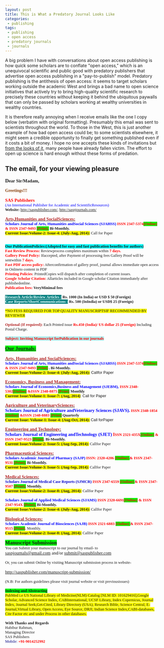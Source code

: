 ```yaml
---
layout: post
title: This is What a Predatory Journal Looks Like
categories:
 - publishing
tags:
 - publishing
 - open access
 - predatory journals
 - journals
---
```


A big problem I have with conversations about open access publishing is how quick some scholars are to conflate "open access," which is an unequivocal scientific and public good with predatory publishers that advertise open access publishing in a "pay-to-publish" model. Predatory publishing is the antithesis of open access: it seems to target scholars working outside the academic West and brings a bad name to open science initiatives that actively try to bring high-quality scientific research to precisely these countries without keeping it behind the ubiquitous paywalls that can only be passed by scholars working at wealthy universities in wealthy countries.

It is therefore really annoying when I receive emails like the one I copy below (verbatim with original formatting). Presumably this email was sent to scientists throughout the world. To those in the West, this is just another example of how bad open access could be; to some scientists elsewhere, it might seem a credible opportunity to finally get something published even if it costs a bit of money. I hope no one accepts these kinds of invitations but [from the looks of it](http://saspjournals.com/), many people have already fallen victim. The effort to open up science is hard enough without these forms of predation.

## The email, for your viewing pleasure ##

<div dir="ltr"><p style="background-image:initial;background-repeat:initial"><b><span style="font-size:12.5pt;font-family:&#39;Comic Sans MS&#39;">D</span></b><b><span style="font-size:11pt;font-family:&#39;Comic Sans MS&#39;">ear Sir/Madam,</span></b><span style="font-size:9.5pt;font-family:Arial,sans-serif"></span></p><p style="background-image:initial;background-repeat:initial"><b><span style="font-family:&#39;Comic Sans MS&#39;;color:rgb(139,69,19)">Greetings!!!</span></b><span style="font-size:9.5pt;font-family:&#39;Comic Sans MS&#39;"><br><br></span><b><span style="font-size:11pt;font-family:&#39;Comic Sans MS&#39;;color:red">SAS Publishers</span></b><span style="font-size:9.5pt;font-family:&#39;Comic Sans MS&#39;"><br></span><span style="font-size:9.5pt;font-family:&#39;Comic Sans MS&#39;;color:blue">(An International Publisher for Academic and ScientificResources)</span><span style="font-size:9.5pt;font-family:&#39;Comic Sans MS&#39;"><br><b>Website:</b> </span><a href="http://saspublisher.com/" target="_blank"><span style="font-size:9.5pt;font-family:&#39;Comic Sans MS&#39;">http://saspublisher.com/</span></a><span style="font-size:9.5pt;font-family:&#39;Comic Sans MS&#39;">, </span><a href="http://saspjournals.com/" target="_blank"><span style="font-size:9.5pt;font-family:&#39;Comic Sans MS&#39;">http://saspjournals.com/</span></a><span style="font-size:9.5pt;font-family:Arial,sans-serif"><br><br></span><strong><u><span style="font-size:11pt;font-family:&#39;Comic Sans MS&#39;;color:rgb(178,34,34)">Arts,Humanities and SocialSciences:</span></u></strong><b><span style="font-size:9.5pt;font-family:&#39;Comic Sans MS&#39;"><br></span></b><strong><span style="font-size:9.5pt;font-family:&#39;Comic Sans MS&#39;;color:blue">Scholars Journal of Arts, Humanities andSocial Sciences (SJAHSS)</span></strong><strong><span style="font-size:9.5pt;font-family:&#39;Comic Sans MS&#39;"> </span></strong><strong><span style="font-size:9.5pt;font-family:&#39;Comic Sans MS&#39;;color:red">ISSN 2347-5374<span style="background:lime">(Online)</span> &amp; ISSN 2347-9493 <span style="background:lime">(Print).</span></span></strong><strong><span style="font-size:9.5pt;font-family:&#39;Comic Sans MS&#39;"> Bi-Monthly.</span></strong><b><span style="font-size:9.5pt;font-family:&#39;Comic Sans MS&#39;"><br><strong><span style="background:yellow">Current Issue:Volume-2: Issue-4: (July-Aug, 2014):</span></strong></span></b><span style="font-size:9.5pt;font-family:&#39;Comic Sans MS&#39;"> Call for Paper</span><span style="font-size:9.5pt;font-family:Arial,sans-serif"><br><br><br></span><strong><span style="font-size:9.5pt;font-family:&#39;Comic Sans MS&#39;;background:aqua">Our PublicationPolicies:(Adopted for easy and fast publication benefits for authors)</span></strong><span style="font-size:9.5pt;font-family:Arial,sans-serif"><br></span><b><span style="font-size:9.5pt;font-family:&#39;Comic Sans MS&#39;;color:red">Fast Review Process:</span></b><span style="font-size:9.5pt;font-family:&#39;Comic Sans MS&#39;"> Reviewprocess completes maximum within </span><strong><span style="font-size:9.5pt;font-family:&#39;Comic Sans MS&#39;;color:red">7 days.</span></strong><span style="font-size:9.5pt;font-family:&#39;Comic Sans MS&#39;"><br></span><b><span style="font-size:9.5pt;font-family:&#39;Comic Sans MS&#39;;color:red">Gallery Proof Policy:</span></b><span style="font-size:9.5pt;font-family:&#39;Comic Sans MS&#39;"> Ifaccepted, after Payment of processing fees Gallery Proof will be sentwithin </span><strong><span style="font-size:9.5pt;font-family:&#39;Comic Sans MS&#39;;color:red">7 days.</span></strong><span style="font-size:9.5pt;font-family:&#39;Comic Sans MS&#39;"><br></span><b><span style="font-size:9.5pt;font-family:&#39;Comic Sans MS&#39;;color:red">Fast PDF access policy:</span></b><span style="font-size:9.5pt;font-family:&#39;Comic Sans MS&#39;"> Afterconfirmation of gallery proof, journal allows immediate open access in Onlineto content in PDF<br></span><b><span style="font-size:9.5pt;font-family:&#39;Comic Sans MS&#39;;color:red">Printing Policies</span></b><span style="font-size:9.5pt;font-family:&#39;Comic Sans MS&#39;">: PrintedCopies will dispatch after completion of current issues.<br></span><b><span style="font-size:9.5pt;font-family:&#39;Comic Sans MS&#39;;color:red">Google Scholar Citation:</span></b><span style="font-size:9.5pt;font-family:&#39;Comic Sans MS&#39;"> Allarticles included in Google scholar Citation immediately after publishedonline.<br></span><b><span style="font-size:9.5pt;font-family:&#39;Comic Sans MS&#39;;color:red">Publication fees:</span></b><span style="font-size:9.5pt;font-family:&#39;Comic Sans MS&#39;"> <b>VeryMinimal fees<br><br></b></span><b><span style="font-size:9.5pt;font-family:&#39;Comic Sans MS&#39;;color:rgb(240,255,255);background:teal">Research Article/Review Articles    :</span></b><b><span style="font-size:9.5pt;font-family:&#39;Comic Sans MS&#39;;color:rgb(240,255,255)"> </span></b><b><span style="font-size:9.5pt;font-family:&#39;Comic Sans MS&#39;">Rs. 1000 (In India) or USD $ 50 (Foreign)<br></span></b><b><span style="font-size:9.5pt;font-family:&#39;Comic Sans MS&#39;;color:rgb(240,255,255);background:teal">Case Reports/ShortCommunications  :</span></b><b><span style="font-size:9.5pt;font-family:&#39;Comic Sans MS&#39;"> Rs. 500 (InIndia) or USD$ 25 (Foreign)</span></b><span style="font-size:9.5pt;font-family:&#39;Comic Sans MS&#39;"><br><br><span style="background:yellow">*NO FESS REQUIRED FOR TOP QUALITY MANUSCRIPTSIF RECOMMENDED BY REVIEWER</span><br><br></span><b><span style="font-size:9.5pt;font-family:&#39;Comic Sans MS&#39;;color:rgb(178,34,34)">Optional (If required):</span></b><span style="font-size:9.5pt;font-family:&#39;Comic Sans MS&#39;"> Each Printed issue </span><strong><span style="font-size:9.5pt;font-family:&#39;Comic Sans MS&#39;;color:red">Rs.450 (India)/ US dollar 25 (Foreign)</span></strong><span style="font-size:9.5pt;font-family:&#39;Comic Sans MS&#39;"> Including Postal Charge.<br><br></span><b><span style="font-size:9.5pt;font-family:&#39;Comic Sans MS&#39;;color:red;background:rgb(175,238,238)">Subject: Inviting Manuscript forPublication in our journals</span></b><span style="font-size:9.5pt;font-family:&#39;Comic Sans MS&#39;"><br><br></span><b><u><span style="font-size:12.5pt;font-family:&#39;Comic Sans MS&#39;;background:lime">Our Journals:</span></u></b><span style="font-size:9.5pt;font-family:Arial,sans-serif"><br><br></span><strong><u><span style="font-size:11pt;font-family:&#39;Comic Sans MS&#39;;color:rgb(178,34,34)">Arts, Humanities and SocialSciences:</span></u></strong><b><span style="font-size:9.5pt;font-family:&#39;Comic Sans MS&#39;"><br></span></b><strong><span style="font-size:9.5pt;font-family:&#39;Comic Sans MS&#39;;color:blue">Scholars Journal of Arts, Humanities andSocial Sciences (SJAHSS)</span></strong><strong><span style="font-size:9.5pt;font-family:&#39;Comic Sans MS&#39;"> </span></strong><strong><span style="font-size:9.5pt;font-family:&#39;Comic Sans MS&#39;;color:red">ISSN 2347-5374<span style="background:lime">(Online)</span> &amp; ISSN 2347-9493 <span style="background:lime">(Print)</span></span></strong><strong><span style="font-size:9.5pt;font-family:&#39;Comic Sans MS&#39;"> . Bi-Monthly.</span></strong><b><span style="font-size:9.5pt;font-family:&#39;Comic Sans MS&#39;"><br><strong><span style="background:yellow">Current Issue:Volume-2: Issue-4: (July-Aug, 2014):</span></strong></span></b><span style="font-size:9.5pt;font-family:Arial,sans-serif"> Callfor Paper<br><br></span><strong><u><span style="font-size:11pt;font-family:&#39;Comic Sans MS&#39;;color:rgb(178,34,34)">Economics, Business and Management:</span></u></strong><span style="font-size:9.5pt;font-family:Arial,sans-serif"><br></span><strong><span style="font-size:9.5pt;font-family:&#39;Comic Sans MS&#39;;color:blue">Scholars Journal of  Economics,Business and Management (SJEBM),</span></strong><span style="font-size:9.5pt;font-family:Arial,sans-serif"> </span><strong><span style="font-size:9.5pt;font-family:&#39;Comic Sans MS&#39;;color:red">ISSN 2348- 5302<span style="background:lime">(Online)</span> &amp;ISSN 2348-8875 <span style="background:lime">(Print)</span></span></strong><span style="font-size:9.5pt;font-family:Arial,sans-serif"> </span><strong><span style="font-size:9.5pt;font-family:&#39;Comic Sans MS&#39;">Monthly</span></strong><span style="font-size:9.5pt;font-family:Arial,sans-serif"><br></span><strong><span style="font-size:9.5pt;font-family:&#39;Comic Sans MS&#39;;background:yellow">Current Issue:Volume-1: Issue-7: (Aug, 2014)</span></strong><span style="font-size:9.5pt;font-family:Arial,sans-serif">: Call for Paper<br><br></span><strong><u><span style="font-size:11pt;font-family:&#39;Comic Sans MS&#39;;color:rgb(178,34,34)">Agriculture and VeterinarySciences:</span></u></strong><b><span style="font-size:9.5pt;font-family:&#39;Comic Sans MS&#39;"><br></span></b><strong><span style="font-size:11pt;font-family:&#39;Comic Sans MS&#39;;color:blue">Scholars Journal of Agriculture andVeterinary Sciences (SJAVS).</span></strong><strong><span style="font-size:9.5pt;font-family:&#39;Comic Sans MS&#39;"> </span></strong><strong><span style="font-size:9.5pt;font-family:&#39;Comic Sans MS&#39;;color:red">ISSN 2348-1854 <span style="background:lime">(Online)</span> &amp;ISSN 2348-8883 <span style="background:lime">(Print)</span></span></strong><span style="font-size:9.5pt;font-family:&#39;Comic Sans MS&#39;"> <strong>Quarterly</strong><br><strong><span style="background:yellow">Current Issue: Volume-1: Issue-4: (Aug-Oct, 2014):</span></strong> </span><span style="font-size:9.5pt;font-family:Arial,sans-serif">Call forPaper<br><br></span><b><u><span style="font-size:11pt;font-family:&#39;Comic Sans MS&#39;;color:rgb(178,34,34)">Engineering and Technology:</span></u></b><b><span style="font-size:9.5pt;font-family:&#39;Comic Sans MS&#39;"><br></span></b><b><span style="font-size:11pt;font-family:&#39;Comic Sans MS&#39;;color:blue">Scholars Journal of Engineering andTechnology (SJET)</span></b><span style="font-size:9.5pt;font-family:&#39;Comic Sans MS&#39;"> </span><strong><span style="font-size:11pt;font-family:&#39;Comic Sans MS&#39;;color:red">I</span></strong><strong><span style="font-size:9.5pt;font-family:&#39;Comic Sans MS&#39;;color:red">SSN 2321-435X<span style="background:lime">(Online)</span> &amp;  ISSN 2347-9523 <span style="background:lime">(Print)</span>.</span></strong><strong><span style="font-size:9.5pt;font-family:&#39;Comic Sans MS&#39;"> Bi-Monthly.</span></strong><span style="font-size:9.5pt;font-family:&#39;Comic Sans MS&#39;"><br><strong><span style="background:yellow">Current Issue:Volume-2: Issue-5: (Aug-Sep, 2014):</span></strong> Callfor Paper</span><span style="font-size:9.5pt;font-family:Arial,sans-serif"><br><br></span><b><u><span style="font-size:11pt;font-family:&#39;Comic Sans MS&#39;;color:rgb(178,34,34)">Pharmaceutical Sciences:</span></u></b><span style="font-size:9.5pt;font-family:&#39;Comic Sans MS&#39;"><br></span><b><span style="font-size:9.5pt;font-family:&#39;Comic Sans MS&#39;;color:blue">Scholars Academic Journal of Pharmacy (SAJP)</span></b><b><span style="font-size:9.5pt;font-family:&#39;Comic Sans MS&#39;"> </span></b><b><span style="font-size:9.5pt;font-family:&#39;Comic Sans MS&#39;;color:red">ISSN: 2320-4206 <span style="background:lime">(Online) </span> &amp; ISSN 2347-9531 <span style="background:lime">(Print).</span></span></b><span style="font-size:9.5pt;font-family:&#39;Comic Sans MS&#39;"> <strong>Bi-Monthly.</strong><br><strong><span style="background:yellow">Current Issue:Volume-3: Issue-5: (Aug-Sep, 2014):</span></strong> Callfor Paper<br><br></span><b><u><span style="font-size:11pt;font-family:&#39;Comic Sans MS&#39;;color:rgb(178,34,34)">Medical Sciences:</span></u></b><span style="font-size:9.5pt;font-family:&#39;Comic Sans MS&#39;"><br></span><b><span style="font-size:9.5pt;font-family:&#39;Comic Sans MS&#39;;color:rgb(0,0,205)">Scholars Journal of Medical Case Reports (SJMCR)</span></b><span style="font-size:9.5pt;font-family:&#39;Comic Sans MS&#39;"> </span><b><span style="font-size:9.5pt;font-family:&#39;Comic Sans MS&#39;;color:red">ISSN 2347-6559 <span style="background:lime">(Online) </span> &amp; ISSN 2347-9507 <span style="background:lime">(Print),</span></span></b><span style="font-size:9.5pt;font-family:&#39;Comic Sans MS&#39;"> <strong>Monthly.</strong><br><strong><span style="background:yellow">Current Issue:Volume-2: Issue-8: (Aug, 2014):</span></strong> Callfor Paper<br><br></span><b><span style="font-size:9.5pt;font-family:&#39;Comic Sans MS&#39;;color:blue">Scholars Journal of Applied Medical Sciences (SJAMS)</span></b><span style="font-size:9.5pt;font-family:&#39;Comic Sans MS&#39;"> </span><b><span style="font-size:9.5pt;font-family:&#39;Comic Sans MS&#39;;color:red">ISSN 2320-6691<span style="background:lime">(Online)</span> &amp;  ISSN 2347-954X <span style="background:lime">(Print),</span></span></b><span style="font-size:9.5pt;font-family:&#39;Comic Sans MS&#39;"> <strong>Bi-Monthly. </strong><br><strong><span style="background:yellow">Current Issue:Volume-2: Issue-4: (July-Aug, 2014):</span></strong> Callfor Paper<br><br></span><b><u><span style="font-size:11pt;font-family:&#39;Comic Sans MS&#39;;color:rgb(178,34,34)">Biological Sciences:</span></u></b><span style="font-size:9.5pt;font-family:&#39;Comic Sans MS&#39;"><br></span><b><span style="font-size:9.5pt;font-family:&#39;Comic Sans MS&#39;;color:blue">Scholars Academic Journal of Biosciences (SAJB)</span></b><span style="font-size:9.5pt;font-family:&#39;Comic Sans MS&#39;">  </span><b><span style="font-size:9.5pt;font-family:&#39;Comic Sans MS&#39;;color:red">ISSN 2321-6883 <span style="background:lime">(Online) </span> &amp; ISSN 2347-9515 <span style="background:lime">(Print)</span>.</span></b><span style="font-size:9.5pt;font-family:&#39;Comic Sans MS&#39;"> Monthly.<br><strong><span style="background:yellow">Current Issue:Volume-2: Issue-8: (Aug, 2014):</span></strong> Callfor Paper</span><span style="font-size:9.5pt;font-family:Arial,sans-serif"><br> </span></p><p style="background-image:initial;background-repeat:initial"><b><span style="font-size:12.5pt;font-family:&#39;Comic Sans MS&#39;;background:lime">Manuscript Submission</span></b><span style="font-size:9.5pt;font-family:&#39;Comic Sans MS&#39;"><br>You can Submit your manuscript to our journal by email- to<br></span><a href="mailto:saspjournals@gmail.com" target="_blank"><span style="font-size:11pt;font-family:&#39;Comic Sans MS&#39;">saspjournals@gmail.com</span></a><span style="font-size:11pt;font-family:&#39;Comic Sans MS&#39;"> and/or </span><a href="mailto:submit@saspublisher.com" target="_blank"><span style="font-size:11pt;font-family:&#39;Comic Sans MS&#39;">submit@saspublisher.com</span></a><span style="font-size:9.5pt;font-family:&#39;Comic Sans MS&#39;"><br><br>Or, you can submit Online by visiting Manuscript submission process in website-<br><br></span><a href="http://saspublisher.com/manuscript-submission/" target="_blank"><span style="font-size:11pt;font-family:&#39;Comic Sans MS&#39;">http://saspublisher.com/manuscript-submission/</span></a><span style="font-size:9.5pt;font-family:&#39;Comic Sans MS&#39;"><br><br>(N.B: For authors guidelines please visit journal website or visit previousissues)<br><br><b><span style="background:lime">Indexing and Abstracting</span></b><br><span style="background:yellow">PubMed i.e US National Library of Medicine(NLM) Catalog [NLM ID: 101629416],Google Scholar, Advanced Science Index, CABInternational, UCSF Library, Index Copernicus, Journal Index, Journal Seek,Get-Cited, Library Directory (USA), Research Bible, Science Central, E-Journal,Virtual Library, Open Access, Eye Source,  DRJI, Indian Science Index,CABI-databases, Cite Factor etc and under Process in other databases.</span><br><br><b>With Thanks and Regards</b><br>Habibur Rahman,<br>Managing Director<br>SAS Publishers<br></span><span style="font-size:9.5pt;font-family:&#39;Comic Sans MS&#39;;color:navy">Mobile:</span><span style="font-size:9.5pt;font-family:&#39;Comic Sans MS&#39;"> </span><strong><span style="font-size:9.5pt;font-family:&#39;Comic Sans MS&#39;;color:red">+91-9014252992</span></strong></p><p style="background-image:initial;background-repeat:initial"><br></p></div>
